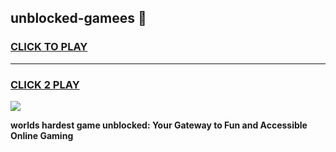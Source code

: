 
## unblocked-gamees 👋
<h3>
<a href="https://premium.freeplayer.one?title=unblocked-gamees&ref=14F">CLICK TO PLAY</a></h3>
<hr>

<h3>
<a href="https://premium.freeplayer.one?title=unblocked-gamees&ref=14F">CLICK 2 PLAY</a>
  
</h3>

<a href="https://premium.freeplayer.one?title=unblocked-gamees&ref=12F/"><img src="https://clearcache.store/games.png"></a>


**worlds hardest game unblocked: Your Gateway to Fun and Accessible Online Gaming**
